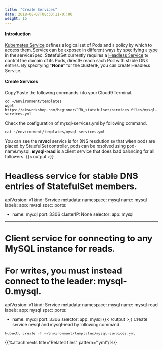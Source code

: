 ```yaml
---
title: "Create Services"
date: 2018-08-07T08:30:11-07:00
weight: 15
---
```

#### Introduction
[Kubernetes Service](https://kubernetes.io/docs/concepts/services-networking/service/) defines a logical set of Pods and a policy by which to access them. Service can be exposed in different ways by specifying a [type](https://kubernetes.io/docs/tutorials/kubernetes-basics/expose/expose-intro/) in the serviceSpec. StatefulSet currently requires a [Headless Service](https://kubernetes.io/docs/concepts/services-networking/service/#headless-services) to control the domain of its Pods, directly reach each Pod with stable DNS entries. By specifying **"None"** for the clusterIP, you can create Headless Service.
#### Create Services
Copy/Paste the following commands into your Cloud9 Terminal.
```
cd ~/environment/templates
wget https://eksworkshop.com/beginner/170_statefulset/services.files/mysql-services.yml
```
Check the configuration of mysql-services.yml by following command.
```
cat ~/environment/templates/mysql-services.yml
```
You can see the **mysql** service is for DNS resolution so that when pods are placed by StatefulSet controller, pods can be resolved using pod-name.mysql. **mysql-read** is a client service that does load balancing for all followers. 
{{< output >}}
# Headless service for stable DNS entries of StatefulSet members.
apiVersion: v1
kind: Service
metadata:
  namespace: mysql
  name: mysql
  labels:
    app: mysql
spec:
  ports:
  - name: mysql
    port: 3306
  clusterIP: None
  selector:
    app: mysql
---
# Client service for connecting to any MySQL instance for reads.
# For writes, you must instead connect to the leader: mysql-0.mysql.
apiVersion: v1
kind: Service
metadata:
  namespace: mysql
  name: mysql-read
  labels:
    app: mysql
spec:
  ports:
  - name: mysql
    port: 3306
  selector:
    app: mysql
{{< /output >}}
Create service mysql and mysql-read by following command
```
kubectl create -f ~/environment/templates/mysql-services.yml
```
{{%attachments title="Related files" pattern=".yml"/%}}
